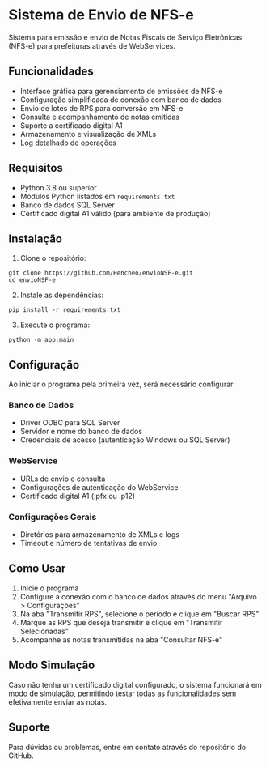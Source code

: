 # Sistema de Envio de NFS-e

Sistema para emissão e envio de Notas Fiscais de Serviço Eletrônicas (NFS-e) para prefeituras através de WebServices.

## Funcionalidades

- Interface gráfica para gerenciamento de emissões de NFS-e
- Configuração simplificada de conexão com banco de dados
- Envio de lotes de RPS para conversão em NFS-e
- Consulta e acompanhamento de notas emitidas
- Suporte a certificado digital A1
- Armazenamento e visualização de XMLs
- Log detalhado de operações

## Requisitos

- Python 3.8 ou superior
- Módulos Python listados em `requirements.txt`
- Banco de dados SQL Server
- Certificado digital A1 válido (para ambiente de produção)

## Instalação

1. Clone o repositório:
```
git clone https://github.com/Hencheo/envioNSF-e.git
cd envioNSF-e
```

2. Instale as dependências:
```
pip install -r requirements.txt
```

3. Execute o programa:
```
python -m app.main
```

## Configuração

Ao iniciar o programa pela primeira vez, será necessário configurar:

### Banco de Dados
- Driver ODBC para SQL Server
- Servidor e nome do banco de dados
- Credenciais de acesso (autenticação Windows ou SQL Server)

### WebService
- URLs de envio e consulta
- Configurações de autenticação do WebService
- Certificado digital A1 (.pfx ou .p12)

### Configurações Gerais
- Diretórios para armazenamento de XMLs e logs
- Timeout e número de tentativas de envio

## Como Usar

1. Inicie o programa
2. Configure a conexão com o banco de dados através do menu "Arquivo > Configurações"
3. Na aba "Transmitir RPS", selecione o período e clique em "Buscar RPS"
4. Marque as RPS que deseja transmitir e clique em "Transmitir Selecionadas"
5. Acompanhe as notas transmitidas na aba "Consultar NFS-e"

## Modo Simulação

Caso não tenha um certificado digital configurado, o sistema funcionará em modo de simulação, permitindo testar todas as funcionalidades sem efetivamente enviar as notas.

## Suporte

Para dúvidas ou problemas, entre em contato através do repositório do GitHub.